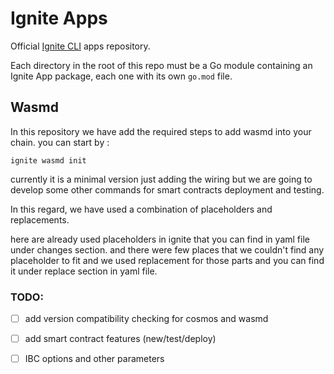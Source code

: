 # Ignite Apps

Official [Ignite CLI](https://ignite.com/cli) apps repository.

Each directory in the root of this repo must be a Go module containing
an Ignite App package, each one with its own `go.mod` file.


## Wasmd
In this repository we have add the required steps to add wasmd into your chain.
you can start by : 

``
    ignite wasmd init
``

currently it is a minimal version just adding the wiring but we are going to develop some other commands for smart contracts deployment and testing. 

In this regard, we have used a combination of placeholders and replacements.

here are already used placeholders in ignite that you can find in yaml file under changes section. and there were few places that we couldn't find any placeholder to fit and we used replacement for those parts and you can find it under replace section in yaml file.

### TODO:
- [ ] add version compatibility checking for cosmos and wasmd
- [ ] add smart contract features (new/test/deploy)
- [ ] IBC options and other parameters

